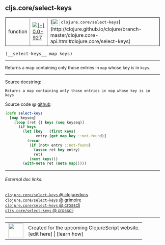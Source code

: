 ## cljs.core/select-keys



 <table border="1">
<tr>
<td>function</td>
<td><a href="https://github.com/cljsinfo/cljs-api-docs/tree/0.0-927"><img valign="middle" alt="[+] 0.0-927" title="Added in 0.0-927" src="https://img.shields.io/badge/+-0.0--927-lightgrey.svg"></a> </td>
<td>
[<img height="24px" valign="middle" src="http://i.imgur.com/1GjPKvB.png"> <samp>clojure.core/select-keys</samp>](http://clojure.github.io/clojure/branch-master/clojure.core-api.html#clojure.core/select-keys)
</td>
</tr>
</table>


 <samp>
(__select-keys__ map keys)<br>
</samp>

---

Returns a map containing only those entries in `map` whose key is in `keys`.



---




Source docstring:

```
Returns a map containing only those entries in map whose key is in keys
```


Source code @ [github](https://github.com/clojure/clojurescript/blob/r3297/src/main/cljs/cljs/core.cljs#L7662-L7674):

```clj
(defn select-keys
  [map keyseq]
    (loop [ret {} keys (seq keyseq)]
      (if keys
        (let [key   (first keys)
              entry (get map key ::not-found)]
          (recur
           (if (not= entry ::not-found)
             (assoc ret key entry)
             ret)
           (next keys)))
        (with-meta ret (meta map)))))
```

<!--
Repo - tag - source tree - lines:

 <pre>
clojurescript @ r3297
└── src
    └── main
        └── cljs
            └── cljs
                └── <ins>[core.cljs:7662-7674](https://github.com/clojure/clojurescript/blob/r3297/src/main/cljs/cljs/core.cljs#L7662-L7674)</ins>
</pre>

-->

---



###### External doc links:

[`clojure.core/select-keys` @ clojuredocs](http://clojuredocs.org/clojure.core/select-keys)<br>
[`clojure.core/select-keys` @ grimoire](http://conj.io/store/v1/org.clojure/clojure/1.7.0-beta3/clj/clojure.core/select-keys/)<br>
[`clojure.core/select-keys` @ crossclj](http://crossclj.info/fun/clojure.core/select-keys.html)<br>
[`cljs.core/select-keys` @ crossclj](http://crossclj.info/fun/cljs.core.cljs/select-keys.html)<br>

---

 <table>
<tr><td>
<img valign="middle" align="right" width="48px" src="http://i.imgur.com/Hi20huC.png">
</td><td>
Created for the upcoming ClojureScript website.<br>
[edit here] | [learn how]
</td></tr></table>

[edit here]:https://github.com/cljsinfo/cljs-api-docs/blob/master/cljsdoc/cljs.core/select-keys.cljsdoc
[learn how]:https://github.com/cljsinfo/cljs-api-docs/wiki/cljsdoc-files

<!--

This information was too distracting to show to readers, but I'll leave it
commented here since it is helpful to:

- pretty-print the data used to generate this document
- and show how to retrieve that data



The API data for this symbol:

```clj
{:description "Returns a map containing only those entries in `map` whose key is in `keys`.",
 :ns "cljs.core",
 :name "select-keys",
 :signature ["[map keys]"],
 :history [["+" "0.0-927"]],
 :type "function",
 :full-name-encode "cljs.core/select-keys",
 :source {:code "(defn select-keys\n  [map keyseq]\n    (loop [ret {} keys (seq keyseq)]\n      (if keys\n        (let [key   (first keys)\n              entry (get map key ::not-found)]\n          (recur\n           (if (not= entry ::not-found)\n             (assoc ret key entry)\n             ret)\n           (next keys)))\n        (with-meta ret (meta map)))))",
          :title "Source code",
          :repo "clojurescript",
          :tag "r3297",
          :filename "src/main/cljs/cljs/core.cljs",
          :lines [7662 7674]},
 :full-name "cljs.core/select-keys",
 :clj-symbol "clojure.core/select-keys",
 :docstring "Returns a map containing only those entries in map whose key is in keys"}

```

Retrieve the API data for this symbol:

```clj
;; from Clojure REPL
(require '[clojure.edn :as edn])
(-> (slurp "https://raw.githubusercontent.com/cljsinfo/cljs-api-docs/catalog/cljs-api.edn")
    (edn/read-string)
    (get-in [:symbols "cljs.core/select-keys"]))
```

-->
